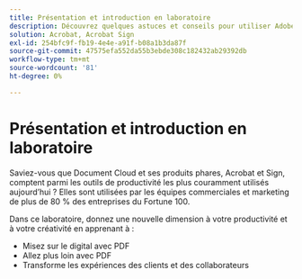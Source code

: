 ```yaml
---
title: Présentation et introduction en laboratoire
description: Découvrez quelques astuces et conseils pour utiliser Adobe Document Cloud
solution: Acrobat, Acrobat Sign
exl-id: 254bfc9f-fb19-4e4e-a91f-b08a1b3da87f
source-git-commit: 47575efa552da55b3ebde308c182432ab29392db
workflow-type: tm+mt
source-wordcount: '81'
ht-degree: 0%

---
```


# Présentation et introduction en laboratoire

Saviez-vous que Document Cloud et ses produits phares, Acrobat et Sign, comptent parmi les outils de productivité les plus couramment utilisés aujourd’hui ? Elles sont utilisées par les équipes commerciales et marketing de plus de 80 % des entreprises du Fortune 100.

Dans ce laboratoire, donnez une nouvelle dimension à votre productivité et à votre créativité en apprenant à :

* Misez sur le digital avec PDF
* Allez plus loin avec PDF
* Transforme les expériences des clients et des collaborateurs
